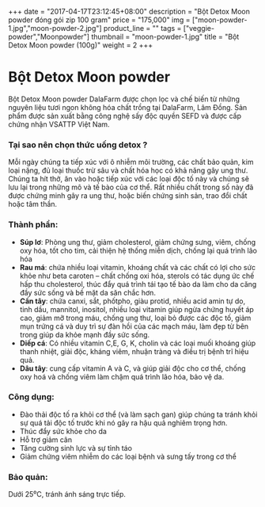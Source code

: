 +++
date = "2017-04-17T23:12:45+08:00"
description = "Bột Detox Moon powder đóng gói zip 100 gram"
price = "175,000"
img = ["moon-powder-1.jpg","moon-powder-2.jpg"]
product_line = ""
tags = ["veggie-powder","Moonpowder"]
thumbnail = "moon-powder-1.jpg"
title = "Bột Detox Moon powder (100g)"
weight = 2
+++

# Bột Detox Moon powder

Bột Detox Moon powder DalaFarm được chọn lọc và chế biến từ những nguyên liệu 
tươi ngon không hóa chất trồng tại DalaFarm, Lâm Đồng. Sản phẩm được 
sản xuất bằng công nghệ sấy độc quyền SEFD và được cấp chứng nhận 
VSATTP Việt Nam.


### Tại sao nên chọn thức uống detox ?
Mỗi ngày chúng ta tiếp xúc với ô nhiễm môi trường,  các chất bảo quản, kim loại nặng, đủ loại thuốc trừ sâu  và chất hóa học có khả năng gây ung thư.   Chúng ta hít thở, ăn vào hoặc tiếp xúc với các loại độc  tố này và chúng sẽ lưu lại trong những mô và tế bào  của cơ thể. Rất nhiều chất trong số này đã được chứng minh gây  ra ung thư, hoặc biến chứng sinh sản, trao đổi chất hoặc tâm thần. 

### Thành phần: 
* **Súp lơ**: Phòng ung thư, giảm cholesterol, giảm chứng sưng,  viêm, chống oxy hóa, tốt cho tim, cải thiện hệ thống miễn  dịch, chống lại quá trình lão hóa
* **Rau má**: chứa nhiều loại vitamin, khoáng chất và các chất  có lợi cho sức khỏe như beta caroten – chất chống oxi hóa,  sterols có tác dụng ức chế hấp thu cholesterol, thúc đẩy  quá trình tái tạo tế bào da làm cho da căng đầy sức sống  và bề mặt da săn chắc hơn.
* **Cần tây**: chứa canxi, sắt, phốtpho, giàu protid, nhiều acid  amin tự do, tinh dầu, mannitol, inositol, nhiều loại vitamin  giúp ngừa chứng huyết áp cao, giảm mỡ trong máu, chống ung thư, loại bỏ được các độc tố, giảm mụn trứng cá và  duy trì sự đàn hồi của các mạch máu, làm đẹp từ bên trong  giúp da khỏe mạnh đầy sức sống.
* **Diếp cá**: Có nhiều vitamin C,E, G, K, cholin và các loại muối  khoáng giúp thanh nhiệt, giải độc, kháng viêm, nhuận tràng và điều trị bệnh trĩ hiệu quả.
* **Dâu tây**: cung cấp vitamin A và C, và giúp giải độc cho  cơ thể, chống oxy hoá và chống viêm làm chậm quá trình  lão hóa, bảo vệ da.

### Công dụng: 
* Đào thải độc tố ra khỏi cơ thể (và làm sạch gan) giúp chúng ta tránh khỏi sự quá tải độc tố trước khi nó  gây ra hậu quả nghiêm trọng hơn.
* Thúc đẩy sức khỏe cho da
* Hỗ trợ giảm cân
* Tăng cường sinh lực và sự tỉnh táo
* Giảm chứng viêm nhiễm do các loại bệnh và sưng tấy trong cơ thể

### Bảo quản: 
Dưới 25⁰C, tránh ánh sáng trực tiếp.



